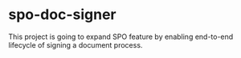 # spo-doc-signer
This project is going to expand SPO feature by enabling end-to-end lifecycle of signing a document process.
